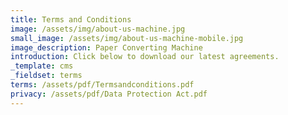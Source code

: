 ```yaml
---
title: Terms and Conditions
image: /assets/img/about-us-machine.jpg
small_image: /assets/img/about-us-machine-mobile.jpg
image_description: Paper Converting Machine
introduction: Click below to download our latest agreements.
_template: cms
_fieldset: terms
terms: /assets/pdf/Termsandconditions.pdf
privacy: /assets/pdf/Data Protection Act.pdf
---
```



